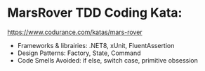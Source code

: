 # MarsRover TDD Coding Kata:
https://www.codurance.com/katas/mars-rover
- Frameworks & librairies: .NET8, xUnit, FluentAssertion
- Design Patterns: Factory, State, Command
- Code Smells Avoided: if else, switch case, primitive obsession
